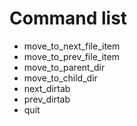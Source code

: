 # Command list

+ move_to_next_file_item
+ move_to_prev_file_item
+ move_to_parent_dir
+ move_to_child_dir
+ next_dirtab
+ prev_dirtab
+ quit